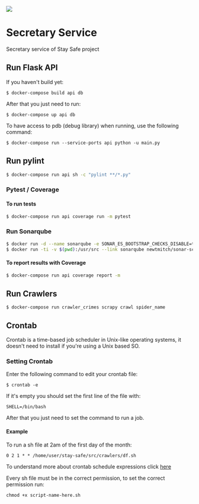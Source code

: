 <a href="https://codeclimate.com/github/fga-eps-mds/2020.1-stay-safe-secretary-service/maintainability"><img src="https://api.codeclimate.com/v1/badges/3e31de4ecd078d652b51/maintainability" /></a>
# Secretary Service

Secretary service of Stay Safe project

## Run Flask API
If you haven't build yet:
<pre><code>$ docker-compose build api db </code></pre>

After that you just need to run:
<pre><code>$ docker-compose up api db</code></pre>

To have access to pdb (debug library) when running, use the following command:
<pre><code>$ docker-compose run --service-ports api python -u main.py</code></pre>

## Run pylint
```bash
$ docker-compose run api sh -c "pylint **/*.py"
```

### Pytest / Coverage
#### To run tests 
```bash
$ docker-compose run api coverage run -m pytest
```

### Run Sonarqube
```bash
$ docker run -d --name sonarqube -e SONAR_ES_BOOTSTRAP_CHECKS_DISABLE=true -p 9000:9000 sonarqube:latest
$ docker run -ti -v $(pwd):/usr/src --link sonarqube newtmitch/sonar-scanner -Dsonar.projectName="Secretary Service" -Dsonar.projectKey=secretaryservice
```

#### To report results with Coverage
```bash
$ docker-compose run api coverage report -m
```

## Run Crawlers
<pre><code>$ docker-compose run crawler_crimes scrapy crawl spider_name</code></pre>

## Crontab
Crontab is a time-based job scheduler in Unix-like operating systems, it doesn't need to install if you're using a Unix based SO.

### Setting Crontab
Enter the following command to edit your crontab file:
<pre><code>$ crontab -e</code></pre>
If it's empty you should set the first line of the file with:
<pre><code>SHELL=/bin/bash</code></pre>
After that you just need to set the command to run a job.

#### Example
To run a sh file at 2am of the first day of the month:
<pre><code>0 2 1 * * /home/user/stay-safe/src/crawlers/df.sh</code></pre>
To understand more about crontab schedule expressions click [here](https://crontab.guru)

Every sh file must be in the correct permission, to set the correct permission run:
<pre><code>chmod +x script-name-here.sh</code></pre>
